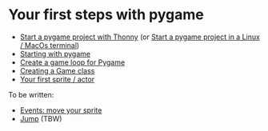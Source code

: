# Your first steps with pygame

- [Start a pygame project with Thonny](project-thonny) (or [Start a pygame project in a Linux / MacOs terminal](project-terminal))
- [Starting with pygame](pygame-start)
- [Create a game loop for Pygame](game-loop)
- [Creating a Game class](pygame-game-class)
- [Your first sprite / actor](first-sprite)

To be written:

- [Events: move your sprite](events-sprite)
- [Jump](jump) (TBW)
